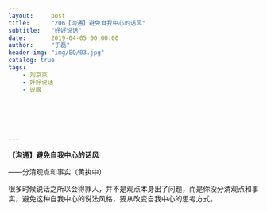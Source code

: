 ```yaml
---
layout:     post
title:      "206【沟通】避免自我中心的话风"
subtitle:   "好好说话"
date:       2019-04-05 00:00:00
author:     "于磊"
header-img: "img/EQ/03.jpg"
catalog: true
tags:
    - 刘京京
    - 好好说话
    - 说服






---
```


**【沟通】避免自我中心的话风**

——分清观点和事实（黄执中）



很多时候说话之所以会得罪人，并不是观点本身出了问题，而是你没分清观点和事实，避免这种自我中心的说法风格，要从改变自我中心的思考方式。